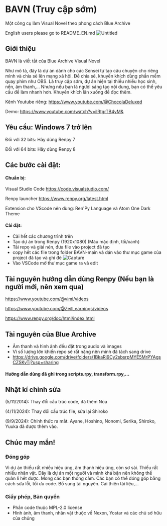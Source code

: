 # BAVN (Truy cập sớm)
Một công cụ làm Visual Novel theo phong cách Blue Archive

English users please go to README_EN.md
![Untitled](https://github.com/user-attachments/assets/1ede932e-cb0a-4805-ba19-706efe23ea68)

## Giới thiệu
BAVN là viết tắt của Blue Archive Visual Novel

Như mô tả, đây là dự án dành cho các Sensei tự tạo câu chuyện cho riêng mình và chia sẻ lên mạng xã hội. Để chia sẻ, khuyến khích dùng phần mềm quay phim như OBS. Là truy cập sớm, dự án hiện tại thiếu nhiều học sinh, nền, âm thanh,... Nhưng nếu bạn là người sáng tạo nội dung, bạn có thể yêu cầu để làm nhanh hơn. Khuyến khích lăn xuống để đọc thêm.

Kênh Youtube riêng: https://www.youtube.com/@ChocolaDeluxed

Demo: https://www.youtube.com/watch?v=ilRtgrTB4yM&

## Yêu cầu: Windows 7 trở lên

Đối với 32 bits: Hãy dùng Renpy 7

Đối với 64 bits: Hãy dùng Renpy 8

## Các bước cài đặt:
#### Chuẩn bị:
Visual Studio Code https://code.visualstudio.com/

Renpy launcher https://www.renpy.org/latest.html

Extension cho VScode nên dùng: Ren'Py Language và Atom One Dark Theme

#### Cài đặt:
- Cài hết các chương trình trên
- Tạo dự án trong Renpy (1920x1080) (Màu mặc định, tối/xanh)
- Tải repo và giải nén, đưa file vào project đã tạo
- copy hết các file trong folder BAVN-main và dán vào thư mục game của project đã tạo và ghi đè
![Capture](https://github.com/user-attachments/assets/b2a44203-dbaf-4390-ac3f-d7b1a4079cd0)
- Vào VSCode mở thư mục game ra và edit

## Tài nguyên hướng dẫn dùng Renpy (Nếu bạn là người mới, nên xem qua)
https://www.youtube.com/@vimi/videos

https://www.youtube.com/@ZeilLearnings/videos

https://www.renpy.org/doc/html/index.html
## Tài nguyên của Blue Archive
- Âm thanh và hình ảnh đều đặt trong audio và images
- Vì số lượng lớn khiến repo sẽ rất nặng nên mình đã tách sang drive
- https://drive.google.com/drive/folders/1BkaRi9Cy2sbsrpMYE5MrPYAgsCZSKvTj?usp=sharing
  
#### Hướng dẫn dùng đã ghi trong scripts.rpy, transform.rpy,...
## Nhật kí chỉnh sửa
(5/11/2014): Thay đổi cấu trúc code, đã thêm Noa

(4/11/2024): Thay đổi cấu trúc file, sửa lại Shiroko

(9/9/2024): Chính thức ra mắt. Ayane, Hoshino, Nonomi, Serika, Shiroko, Yuuka đã được thêm vào.

## Chúc may mắn!

### Đóng góp
Vì dự án thiếu rất nhiều hiệu ứng, âm thanh hiệu ứng, còn sơ sài. Thiếu rất nhiều nhân vật. Đây là dự án một người và mình khá bận nên không thể quản lí hết được. Mong các bạn thông cảm.
Các bạn có thể đóng góp bằng cách sửa lỗi, tối ưu code. Bổ sung tài nguyên. Cải thiện tài liệu,...
### Giấy phép, Bản quyền
- Phần code thuộc MPL-2.0 license
- Hình ảnh, âm thanh, nhân vật thuộc về Nexon, Yostar và các chủ sở hữu của chúng
